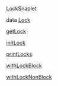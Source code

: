 LockSnaplet

data [Lock](LockSnaplet.html#t:Lock)

[getLock](LockSnaplet.html#v:getLock)

[initLock](LockSnaplet.html#v:initLock)

[printLocks](LockSnaplet.html#v:printLocks)

[withLockBlock](LockSnaplet.html#v:withLockBlock)

[withLockNonBlock](LockSnaplet.html#v:withLockNonBlock)
